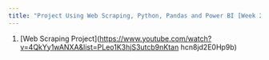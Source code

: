 ```yaml
---
title: "Project Using Web Scraping, Python, Pandas and Power BI [Week 23]"
---
```


1. [Web Scraping Project](https://www.youtube.com/watch?v=4QkYy1wANXA&list=PLeo1K3hjS3utcb9nKtan hcn8jd2E0Hp9b)
